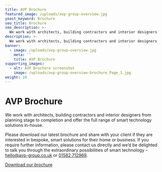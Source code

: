 ```yaml
---
title: AVP Brochure
featured_image: /uploads/avp-group-overview.jpg
yoast_keyword: Brochure
seo_title: Brochure
seo_description: >-
  We work with architects, building contractors and interior designers from planning stage to completion and offer the full range of smart technology solutions in-house.
description: >-
  We work with architects, building contractors and interior designers from planning stage to completion and offer the full range of smart technology solutions in-house.
banner:
  - image: /uploads/avp-group-overview.jpg
    meta: ''
    title: AVP Brochure
supporting_images:
  - alt: AVP Brochure screenshot
    image: /uploads/avp-group-overview-brochure_Page_1.jpg
weight: 10
---
```


# AVP Brochure

We work with architects, building contractors and interior designers from planning stage to completion and offer the full range of smart technology solutions in-house.

Please download our latest brochure and share with your client if they are interested in bespoke, smart solutions for their home or business. If you require further information, please contact us directly and we’d be delighted to talk you through the extraordinary possibilities of smart technology – [hello@avp-group.co.uk](mailto:hello@avp-group.co.uk) or [01582 712969](tel:+441582712969). 

<a href="/uploads/avp-group-overview.pdf" target="_blank">Download our brochure</a>
